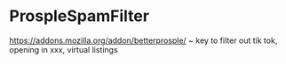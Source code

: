 # ProspleSpamFilter

https://addons.mozilla.org/addon/betterprosple/
~ key to filter out tik tok, opening in xxx, virtual listings
